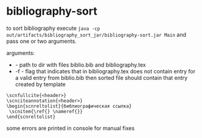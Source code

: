 # bibliography-sort

to sort bibliography execute `java -cp out/artifacts/bibliography_sort_jar/bibliography-sort.jar Main` and pass one or two arguments.

arguments:
 * <path> - path to dir with files biblio.bib and bibliography.tex
 * -f - flag that indicates that in bibliography.tex does not contain entry for a valid entry from biblio.bib then sorted file should contain that entry created by template 
 ```scnciteheader{<header>}
\scnfullcite{<header>}
\scnciteannotation{<header>}
\begin{scnreltolist}{библиографическая ссылка}
  \scnitem{\ref{} \nameref{}}
\end{scnreltolist}
```
some errors are printed in console for manual fixes

